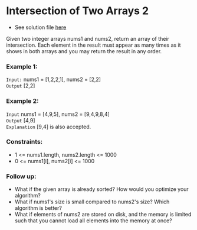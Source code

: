 # Intersection of Two Arrays 2

- See solution file [here](./solution.cpp)

Given two integer arrays nums1 and nums2, return an array of their intersection. Each
element in the result must appear as many times as it shows in both arrays and you may
return the result in any order.

### Example 1:

`Input:` nums1 = [1,2,2,1], nums2 = [2,2]  
`Output` [2,2]  

### Example 2:

`Input` nums1 = [4,9,5], nums2 = [9,4,9,8,4]  
`Output` [4,9]  
`Explanation` [9,4] is also accepted.  
 
### Constraints:

- 1 <= nums1.length, nums2.length <= 1000
- 0 <= nums1[i], nums2[i] <= 1000
 

### Follow up:

- What if the given array is already sorted? How would you optimize your algorithm?
- What if nums1's size is small compared to nums2's size? Which algorithm is better?
- What if elements of nums2 are stored on disk, and the memory is limited such that you cannot load all elements into the memory at once?
